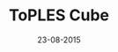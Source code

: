 ---
title: "ToPLES Cube"
date: 23-08-2015

image: image.png
cad: model.ldr

source:
  url: "https://www.flickr.com/photos/bram/8470239024"
  title: "rec3-2a"
  author: "Bram"
  date: 13-02-2013

related_pages:
  - /tech/toples

taxonomy:
  part: ["4865a", "3068b", "3022", "3794b"]
  partcount: 9

  width: [7, plate]
  depth: [7, plate]
  height: [7, plate]

  function: [stud_tilt, shape_3D]
  stud_tilt_angle: [90, 180]
  shape_3D_segments: 6
  shape_3D_segsize: 1.5
---